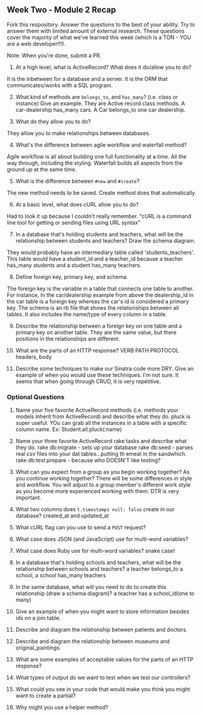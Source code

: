 ## Week Two - Module 2 Recap

Fork this respository. Answer the questions to the best of your ability. Try to answer them with limited amount of external research. These questions cover the majority of what we've learned this week (which is a TON - YOU are a web developer!!!). 

Note: When you're done, submit a PR. 

1. At a high level, what is ActiveRecord? What does it do/allow you to do?

It is the inbetween for a database and a server. It is the ORM  that communicates/works with a SQL program. 

2. What kind of methods are `belongs_to`, and `has_many`? (i.e. class or instance) Give an example.
They are Active record class methods. A car-dealership has_many cars. A Car belongs_to one car dealership.

3. What do they allow you to do?

They allow you to make relationships between databases.

4. What's the difference between agile workflow and waterfall method?

Agile workflow is all about building one full functionality at a time. All the way through, including the styling. Waterfall builds all aspects from the ground up at the same time.

5. What is the difference between `#new` and `#create`?

The new method needs to be saved. Create method does that automatically.

6. At a basic level, what does cURL allow you to do?

Had to look it up because I couldn't really remember. "cURL is a command line tool for getting or sending files using URL syntax"

7. In a database that's holding students and teachers, what will be the relationship between students and teachers? Draw the schema diagram.

They would probably have an intermediary table called 'students_teachers'. This table would have a student_id and a teacher_id because a teacher has_many students and a student has_many teachers.

8. Define foreign key, primary key, and schema.

The foreign key is the variable in a table that connects one table to another. For instance, In the car/dealership example from above the dealership_id in the car table is a foreign key whereas the car's id is considered a primary key. The schema is an rb file that shows the relationships between all tables. It also includes the name/type of every column in a table.

9. Describe the relationship between a foreign key on one table and a primary key on another table.
They are the same value, but there positions in the relationships are different.

10. What are the parts of an HTTP response?
VERB PATH PROTOCOL headers, body

11. Describe some techniques to make our Sinatra code more DRY. Give an example of when you would use these techniques.
I'm not sure. It seems that when going through CRUD, it is very repetitive.


### Optional Questions

1. Name your five favorite ActiveRecord methods (i.e. methods your models inherit from ActiveRecord) and describe what they do.
pluck is super useful. YOu can grab all the instances in a table with a specific column name. Ex: Student.all.pluck(:name)

2. Name your three favorite ActiveRecord rake tasks and describe what they do.
rake db:migrate - sets up your database
rake db:seed - parses real csv files into your dat tables...putting th emeat in the sandwhich.
rake db:test:prepare - because who DOESN'T like testing?

4. What can you expect from a group as you begin working together? As you continue working together?
There will be some differences in style and workflow. You will adjust to a group member's different work style as you become more experienced working with them. DTR is very important.

5. What two columns does `t.timestamps null: false` create in our database?
created_at and updated_at

6. What cURL flag can you use to send a `POST` request?


7. What case does JSON (and JavaScript) use for multi-word variables?
8. What case does Ruby use for multi-word variables?
snake case!

9. In a database that's holding schools and teachers, what will be the relationship between schools and teachers?
a teacher belongs_to a school, a school has_many teachers

10. In the same database, what will you need to do to create this relationship (draw a schema diagram)?
a teacher has a school_id(one to many)

11. Give an example of when you might want to store information besides ids on a join table.
12. Describe and diagram the relationship between patients and doctors.
13. Describe and diagram the relationship between museums and original_paintings.
14. What are some examples of acceptable values for the parts of an HTTP response?
15. What types of output do we want to test when we test our controllers?
16. What could you see in your code that would make you think you might want to create a partial?
17. Why might you use a helper method?
